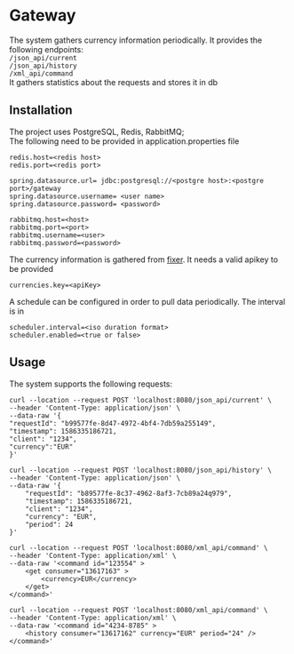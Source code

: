 # Gateway

The system gathers currency information periodically. It provides the following endpoints: <br />
```/json_api/current``` <br />
```/json_api/history``` <br />
```/xml_api/command``` <br />
It gathers statistics about the requests and stores it in db 

## Installation

The project uses PostgreSQL, Redis, RabbitMQ; <br />
The following need to be provided in application.properties file <br />
```properties
redis.host=<redis host>
redis.port=<redis port>

spring.datasource.url= jdbc:postgresql://<postgre host>:<postgre port>/gateway
spring.datasource.username= <user name>
spring.datasource.password= <password>

rabbitmq.host=<host>
rabbitmq.port=<port>
rabbitmq.username=<user>
rabbitmq.password=<password>
```
The currency information is gathered from [fixer](https://fixer.io/). It needs a valid apikey to be provided <br />
```properties
currencies.key=<apiKey>
```
A schedule can be configured in order to pull data periodically. The interval is in
```properties
scheduler.interval=<iso duration format>
scheduler.enabled=<true or false>
```

## Usage

The system supports the following requests: <br />

```
curl --location --request POST 'localhost:8080/json_api/current' \
--header 'Content-Type: application/json' \
--data-raw '{
"requestId": "b99577fe-8d47-4972-4bf4-7db59a255149", 
"timestamp": 1586335186721,
"client": "1234",
"currency":"EUR"
}'
```

```
curl --location --request POST 'localhost:8080/json_api/history' \
--header 'Content-Type: application/json' \
--data-raw '{
    "requestId": "b89577fe-8c37-4962-8af3-7cb89a24q979",
    "timestamp": 1586335186721,
    "client": "1234",
    "currency": "EUR",
    "period": 24
}'
```

```
curl --location --request POST 'localhost:8080/xml_api/command' \
--header 'Content-Type: application/xml' \
--data-raw '<command id="123554" >
    <get consumer="13617163" >
        <currency>EUR</currency>
    </get>
</command>'
```

```
curl --location --request POST 'localhost:8080/xml_api/command' \
--header 'Content-Type: application/xml' \
--data-raw '<command id="4234-8785" >
    <history consumer="13617162" currency="EUR" period="24" />
</command>'
```